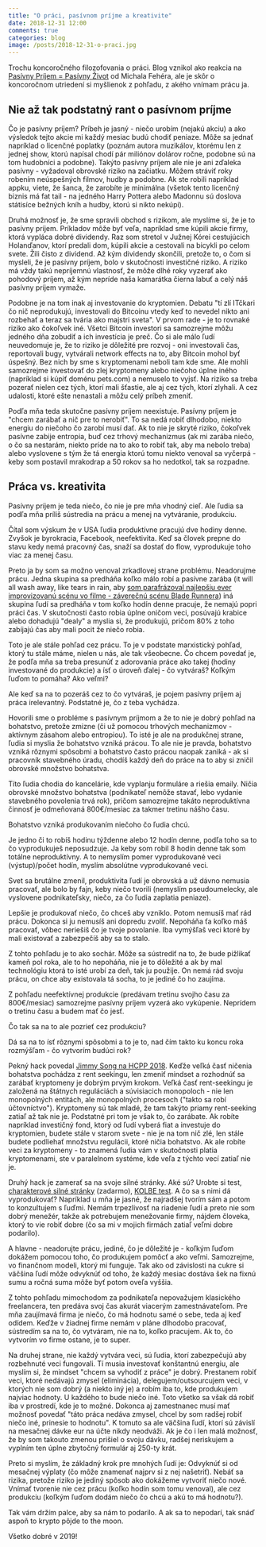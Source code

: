 ```yaml
---
title: "O práci, pasívnom príjme a kreativite"
date: 2018-12-31 12:00
comments: true
categories: blog
image: /posts/2018-12-31-o-praci.jpg
---
```


Trochu koncoročného filozofovania o práci. Blog vznikol ako reakcia na
[Pasívny Príjem = Pasívny
Život](https://medium.com/@fehermichal/pas%C3%ADvny-pr%C3%ADjem-pas%C3%ADvny-%C5%BEivot-f3c9b69110fa)
od Michala Fehéra, ale je skôr o koncoročnom utriedení si myšlienok z
pohľadu, z akého vnímam prácu ja.

<!--more-->

## Nie až tak podstatný rant o pasívnom príjme

Čo je pasívny príjem? Príbeh je jasný - niečo urobím (nejakú akciu) a
ako výsledok tejto akcie mi každý mesiac budú chodiť peniaze. Môže sa
jednať napríklad o licenčné poplatky (poznám autora muzikálov, ktorému
len z jednej show, ktorú napísal chodí pár miliónov dolárov ročne,
podobne sú na tom hudobníci a podobne). Takýto pasívny príjem ale nie je
ani zďaleka pasívny - vyžadoval obrovské riziko na začiatku. Môžem
stráviť roky robením neúspešných filmov, hudby a podobne. Ak ste robili
napríklad appku, viete, že šanca, že zarobíte je minimálna (všetok tento
licenčný biznis má fat tail - na jedného Harry Pottera alebo Madonnu sú
doslova státisíce bežných kníh a hudby, ktorú si nikto nekúpi).

Druhá možnosť je, že sme spravili obchod s rizikom, ale myslíme si, že
je to pasívny príjem. Príkladov môže byť veľa, napríklad sme kúpili
akcie firmy, ktorá vypláca dobré dividendy. Raz som stretol v Južnej
Kórei cestujúcich Holanďanov, ktorí predali dom, kúpili akcie a
cestovali na bicykli po celom svete. Žili čisto z dividend. Až kým
dividendy skončili, pretože to, o čom si mysleli, že je pasívny príjem,
bolo v skutočnosti investičné riziko. A riziko má vždy takú nepríjemnú
vlastnosť, že môže dlhé roky vyzerať ako pohodový príjem, až kým nepríde
naša kamarátka čierna labuť a celý náš pasívny príjem vymaže.

Podobne je na tom inak aj investovanie do kryptomien. Debatu "tí zlí
ITčkari čo nič neprodukujú, investovali do Bitcoinu vtedy keď to nevedel
nikto ani rozbehať a teraz sa tvária ako majstri sveta". V prvom rade -
je to rovnaké riziko ako čokoľvek iné. Všetci Bitcoin investori sa
samozrejme môžu jedného dňa zobudiť a ich investícia je preč. Čo si ale
málo ľudí neuvedomuje je, že to riziko je dôležité pre rozvoj - oni
investovali čas, reportovali bugy, vytvárali network effects na to, aby
Bitcoin mohol byť úspešný. Bez nich by sme s kryptomenami neboli tam kde
sme. Ale mohli samozrejme investovať do zlej kryptomeny alebo niečoho
úplne iného (napríklad si kúpiť doménu pets.com) a nemuselo to vyjsť. Na
riziko sa treba pozerať nielen cez tých, ktorí mali šťastie, ale aj cez
tých, ktorí zlyhali. A cez udalosti, ktoré ešte nenastali a môžu celý
príbeh zmeniť.

Podľa mňa teda skutočne pasívny príjem neexistuje.
Pasívny príjem je "chcem zarábať a nič pre to nerobiť".
To sa nedá robiť dlhodobo, niekto energiu do niečoho čo zarobí musí dať.
Ak to nie je skryté riziko, čokoľvek pasívne zabije entropia, buď cez trhový mechanizmus (ak mi zarába niečo, o čo sa nestarám, niekto príde na to ako to robiť tak, aby ma nebolo treba) alebo vyslovene s tým že tá energia ktorú tomu niekto venoval sa vyčerpá - keby som postavil mrakodrap a 50 rokov sa ho nedotkol, tak sa rozpadne.


## Práca vs. kreativita

Pasívny príjem je teda niečo, čo nie je pre mňa vhodný cieľ. Ale ľudia sa podľa mňa príliš sústredia na prácu a menej na vytváranie, produkciu.

Čítal som výskum že v USA ľudia produktívne pracujú dve hodiny denne. Zvyšok je byrokracia, Facebook, neefektivita. Keď sa človek prepne do stavu kedy nemá pracovný čas, snaží sa dostať do flow, vyprodukuje toho viac za menej času.

Preto ja by som sa možno venoval zrkadlovej strane problému. Neadorujme
prácu. Jedna skupina sa predháňa koľko málo robí a pasívne zarába (it
will all wash away, like tears in rain, aby [som parafrázoval
najlepšiu ever improvizovanú scénu vo filme - záverečnú scénu Blade
Runnera](https://www.youtube.com/watch?v=NoAzpa1x7jU)) iná skupina ľudí sa predháňa v tom koľko hodín denne pracuje, že
nemajú popri práci čas. V skutočnosti často robia úplne oničom veci,
posúvajú krabice alebo dohadujú "dealy" a myslia si, že produkujú,
pričom 80% z toho zabíjajú čas aby mali pocit že niečo robia.

Toto je ale stále pohľad cez prácu. To je v podstate marxistický pohľad, ktorý tu stále máme, nielen u nás, ale tak všeobecne. Čo chcem povedať je, že podľa mňa sa treba presunúť z adorovania práce ako takej (hodiny investované do produkcie) a ísť o úroveň ďalej - čo vytváraš? Koľkým ľuďom to pomáha? Ako veľmi?

Ale keď sa na to pozeráš cez to čo vytváraš, je pojem pasívny príjem aj práca irelevantný. Podstatné je, čo z teba vychádza.

Hovorili sme o probléme s pasívnym príjmom a že to nie je dobrý pohľad na bohatstvo, pretože zmizne (či už pomocou trhových mechanizmov - aktívnym zásahom alebo entropiou). To isté je ale na produkčnej strane, ľudia si myslia že bohatstvo vzniká prácou. To ale nie je pravda, bohatstvo vzniká rôznymi spôsobmi a bohatstvo často prácou naopak zaniká - ak si pracovník stavebného úradu, chodíš každý deň do práce na to aby si zničil obrovské množstvo bohatstva.

Títo ľudia chodia do kancelárie, kde vyplanju formuláre a riešia emaily. Ničia obrovské množstvo bohatstva (podnikateľ nemôže stavať, lebo vydanie stavebného povolenia trvá rok), pričom samozrejme takáto neproduktívna činnosť je odmeňovaná 800€/mesiac za takmer tretinu nášho času.

Bohatstvo vzniká produkovaním niečoho čo ľudia chcú.

Je jedno či to robíš hodinu týždenne alebo 12 hodín denne, podľa toho sa to čo vyprodukuješ neposudzuje. Ja keby som robil 8 hodín denne tak som totálne neproduktívny. A to nemyslím pomer vyprodukované veci (výstup)/počet hodín, myslím absolútne vyprodukované veci.

Svet sa brutálne zmenil, produktivita ľudí je obrovská a už dávno nemusia pracovať, ale bolo by fajn, keby niečo tvorili (nemyslím pseudoumelecky, ale vyslovene podnikateľsky, niečo, za čo ľudia zaplatia peniaze).

Lepšie je produkovať niečo, čo chceš aby vzniklo. Potom nemusíš mať rád prácu. Dokonca si ju nemusíš ani dopredu zvoliť. Nepoháňa ťa koľko máš pracovať, vôbec neriešiš čo je tvoje povolanie. Iba vymýšľaš veci ktoré by mali existovať a zabezpečíš aby sa to stalo.

Z tohto pohľadu je to ako sochár. Môže sa sústrediť na to, že bude pižlikať kameň pol roka, ale to ho nepoháňa, nie je to dôležité a ak by mal technológiu ktorá to isté urobí za deň, tak ju použije. On nemá rád svoju prácu, on chce aby existovala tá socha, to je jediné čo ho zaujíma.

Z pohľadu neefektívnej produkcie (predávam tretinu svojho času za 800€/mesiac) samozrejme pasívny príjem vyzerá ako vykúpenie. Neprídem o tretinu času a budem mať čo jesť.

Čo tak sa na to ale pozrieť cez produkciu?

Dá sa na to ísť rôznymi spôsobmi a to je to, nad čím takto ku koncu roka
rozmýšľam - čo vytvorím budúci rok?

Pekný hack povedal [Jimmy Song na HCPP 2018](https://www.youtube.com/watch?v=9xNalfr45Qg).
Keďže veľká časť ničenia bohatstva pochádza z rent seekingu, len zmeniť
mindset a rozhodnúť sa zarábať kryptomeny je dobrým prvým krokom. Veľká
časť rent-seekingu je založená na štátnych reguláciách a súvisiacich
monopoloch - nie len monopolných entitách, ale monopolných procesoch
("takto sa robí účtovníctvo"). Kryptomeny sú tak mladé, že tam takýto
priamy rent-seeking zatiaľ až tak nie je. Podstatné pri tom je však to,
čo zarábate. Ak robíte napríklad investičný fond, ktorý od ľudí vyberá
fiat a investuje do kryptomien, budete stále v starom svete - nie je na
tom nič zlé, len stále budete podliehať množstvu regulácii, ktoré ničia
bohatstvo. Ak ale robíte veci za kryptomeny - to znamená ľudia vám v
skutočnosti platia kryptomenami, ste v paralelnom systéme, kde veľa z
týchto vecí zatiaľ nie je.

Druhý hack je zamerať sa na svoje silné stránky. Aké sú? Urobte si test,
[charakterové silné
stránky](http://www.viacharacter.org/www/Character-Strengths-Survey)
(zadarmo), [KOLBE test](https://m.kolbe.com/aindex). A čo sa s nimi dá
vyprodukovať? Napríklad u mňa je jasné, že najradšej tvorím sám a potom
to konzultujem s ľuďmi. Nemám trpezlivosť na riadenie ľudí a preto nie
som dobrý menežér, takže ak potrebujem menežovanie firmy, nájdem
človeka, ktorý to vie robiť dobre (čo sa mi v mojich firmách zatiaľ
veľmi dobre podarilo).

A hlavne - neadorujte prácu, jediné, čo je dôležité je - koľkým ľuďom
dokážem pomocou toho, čo produkujem pomôcť a ako veľmi. Samozrejme, vo
finančnom modeli, ktorý mi funguje. Tak ako od závislosti na cukre si
väčšina ľudí môže odvyknúť od toho, že každý mesiac dostáva šek na fixnú
sumu a ročná suma môže byť potom oveľa vyššia.

Z tohto pohľadu mimochodom za podnikateľa nepovažujem klasického freelancera, ten
predáva svoj čas akurát viacerým zamestnávateľom. Pre mňa zaujímavá
firma je niečo, čo má hodnotu samé o sebe, teda aj keď odídem. Keďže v
žiadnej firme nemám v pláne dlhodobo pracovať, sústredím sa na to, čo
vytváram, nie na to, koľko pracujem. Ak to, čo vytvorím vo firme ostane,
je to super.

Na druhej strane, nie každý vytvára veci, sú ľudia, ktorí zabezpečujú
aby rozbehnuté veci fungovali. Tí musia investovať konštantnú energiu,
ale myslím si, že mindset "chcem sa vyhodiť z práce" je dobrý.
Prestanem robiť veci, ktoré nedávajú zmysel (eliminácia),
delegujem/outsourcujem veci, v ktorých nie som dobrý (a niekto iný je) a
robím iba to, kde produkujem najviac hodnoty. U každého to bude niečo
iné. Toto všetko sa však dá robiť iba v prostredí, kde je to možné.
Dokonca aj zamestnanec musí mať možnosť povedať "táto práca nedáva
zmysel, chcel by som radšej robiť niečo iné, prinesie to hodnotu". K
tomuto sa ale väčšina ľudí, ktorí sú závislí na mesačnej dávke eur na
účte nikdy neodváži. Ak je čo i len malá možnosť, že by som takouto
zmenou prišiel o svoju dávku, radšej neriskujem a vyplním ten úplne
zbytočný formulár aj 250-ty krát.

Preto si myslím, že základný krok pre mnohých ľudí je: Odvyknúť si od
mesačnej výplaty (čo môže znamenať najprv si z nej našetriť). Nebáť sa
rizika, pretože riziko je jediný spôsob ako dokážeme vytvoriť niečo
nové. Vnímať tvorenie nie cez prácu (koľko hodín som tomu venoval), ale
cez produkciu (koľkým ľuďom dodám niečo čo chcú a akú to má hodnotu?).

Tak vám držím palce, aby sa nám to podarilo. A ak sa to nepodarí, tak snáď
aspoň to krypto pôjde to the moon.

Všetko dobré v 2019!
